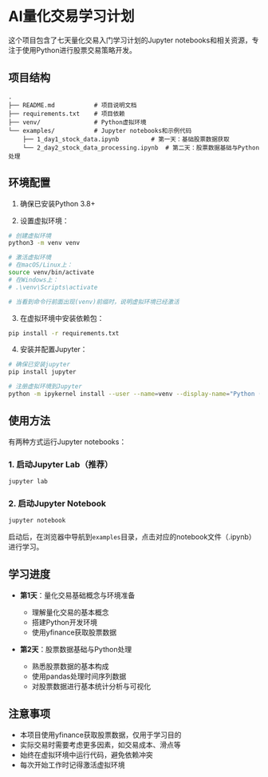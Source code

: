 # AI量化交易学习计划

这个项目包含了七天量化交易入门学习计划的Jupyter notebooks和相关资源，专注于使用Python进行股票交易策略开发。

## 项目结构

```
.
├── README.md           # 项目说明文档
├── requirements.txt    # 项目依赖
├── venv/               # Python虚拟环境
└── examples/           # Jupyter notebooks和示例代码
    ├── 1_day1_stock_data.ipynb         # 第一天：基础股票数据获取
    └── 2_day2_stock_data_processing.ipynb  # 第二天：股票数据基础与Python处理
```

## 环境配置

1. 确保已安装Python 3.8+

2. 设置虚拟环境：
```bash
# 创建虚拟环境
python3 -m venv venv

# 激活虚拟环境
# 在macOS/Linux上：
source venv/bin/activate
# 在Windows上：
# .\venv\Scripts\activate

# 当看到命令行前面出现(venv)前缀时，说明虚拟环境已经激活
```

3. 在虚拟环境中安装依赖包：
```bash
pip install -r requirements.txt
```

4. 安装并配置Jupyter：
```bash
# 确保已安装jupyter
pip install jupyter

# 注册虚拟环境到Jupyter
python -m ipykernel install --user --name=venv --display-name="Python (AI-Quant-Trading)"
```

## 使用方法

有两种方式运行Jupyter notebooks：

### 1. 启动Jupyter Lab（推荐）

```bash
jupyter lab
```

### 2. 启动Jupyter Notebook

```bash
jupyter notebook
```

启动后，在浏览器中导航到`examples`目录，点击对应的notebook文件（.ipynb）进行学习。

## 学习进度

- **第1天**：量化交易基础概念与环境准备
  - 理解量化交易的基本概念
  - 搭建Python开发环境
  - 使用yfinance获取股票数据
  
- **第2天**：股票数据基础与Python处理
  - 熟悉股票数据的基本构成
  - 使用pandas处理时间序列数据
  - 对股票数据进行基本统计分析与可视化

## 注意事项

- 本项目使用yfinance获取股票数据，仅用于学习目的
- 实际交易时需要考虑更多因素，如交易成本、滑点等
- 始终在虚拟环境中运行代码，避免依赖冲突
- 每次开始工作时记得激活虚拟环境